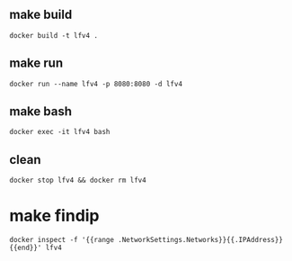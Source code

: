 ## make build

`docker build -t lfv4 .`

## make run

`docker run --name lfv4 -p 8080:8080 -d lfv4`

## make bash

`docker exec -it lfv4 bash`

## clean

`docker stop lfv4 && docker rm lfv4`

# make findip

`docker inspect -f '{{range .NetworkSettings.Networks}}{{.IPAddress}}{{end}}' lfv4`
